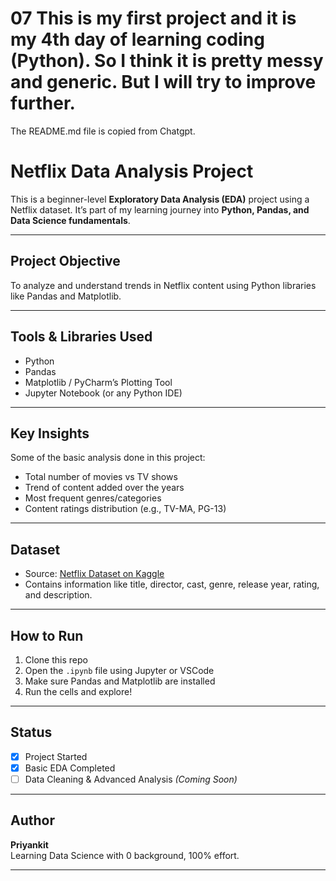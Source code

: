 # 07 This is my first project and it is my 4th day of learning coding (Python). So I think it is pretty messy and generic. But I will try to improve further.
The README.md file is copied from Chatgpt.

# Netflix Data Analysis Project

This is a beginner-level **Exploratory Data Analysis (EDA)** project using a Netflix dataset. It’s part of my learning journey into **Python, Pandas, and Data Science fundamentals**.

---

## Project Objective

To analyze and understand trends in Netflix content using Python libraries like Pandas and Matplotlib.

---

## Tools & Libraries Used

- Python
- Pandas
- Matplotlib / PyCharm’s Plotting Tool
- Jupyter Notebook (or any Python IDE)

---

## Key Insights

Some of the basic analysis done in this project:
- Total number of movies vs TV shows
- Trend of content added over the years
- Most frequent genres/categories
- Content ratings distribution (e.g., TV-MA, PG-13)

---

## Dataset

- Source: [Netflix Dataset on Kaggle](https://www.kaggle.com/datasets/shivamb/netflix-shows)
- Contains information like title, director, cast, genre, release year, rating, and description.

---

## How to Run

1. Clone this repo  
2. Open the `.ipynb` file using Jupyter or VSCode  
3. Make sure Pandas and Matplotlib are installed  
4. Run the cells and explore!

---

## Status

- [x] Project Started  
- [x] Basic EDA Completed  
- [ ] Data Cleaning & Advanced Analysis *(Coming Soon)*

---

## Author

**Priyankit**  
Learning Data Science with 0 background, 100% effort.

---
